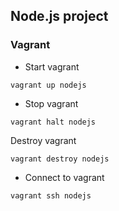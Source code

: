 ## Node.js project

### Vagrant
- Start vagrant
```vagrant
vagrant up nodejs
```
- Stop vagrant
```vagrant
vagrant halt nodejs
```
Destroy vagrant
```vagrant
vagrant destroy nodejs
```
- Connect to vagrant 
```vagrant
vagrant ssh nodejs
```